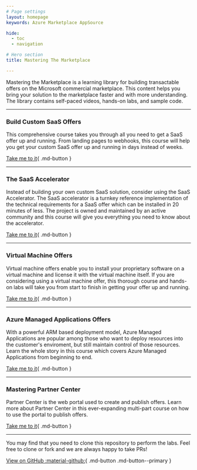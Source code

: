 ```yaml
---
# Page settings
layout: homepage
keywords: Azure Marketplace AppSource

hide:
  - toc
  - navigation

# Hero section
title: Mastering The Marketplace

---
```


Mastering the Marketplace is a learning library for building transactable offers on the Microsoft commercial marketplace. This content helps you bring your solution to the marketplace faster and with more understanding. The library contains self-paced videos, hands-on labs, and sample code. 

---

### **Build Custom SaaS Offers**
This comprehensive course takes you through all you need to get a SaaS offer up and running. From landing pages to webhooks, this course will help you get your custom SaaS offer up and running in days instead of weeks. 

[Take me to it](/Mastering-the-Marketplace/saas/){ .md-button }

---

### **The SaaS Accelerator**
Instead of building your own custom SaaS solution, consider using the SaaS Accelerator. The SaaS accelerator is a turnkey reference implementation of the technical requirements for a SaaS offer which can be installed in 20 minutes of less. The project is owned and maintained by an active community and this course will give you everything you need to know about the accelerator. 

[Take me to it](/Mastering-the-Marketplace/saas-accelerator){ .md-button }

---

### **Virtual Machine Offers**
Virtual machine offers enable you to install your proprietary software on a virtual machine and license it with the virtual machine itself. If you are considering using a virtual machine offer, this thorough course and hands-on labs will take you from start to finish in getting your offer up and running. 

[Take me to it](/Mastering-the-Marketplace/vm){ .md-button }

---

### **Azure Managed Applications Offers**
With a powerful ARM based deployment model, Azure Managed Applications are popular among those who want to deploy resources into the customer's enviroment, but still maintain control of those resources. Learn the whole story in this course which covers Azure Managed Applications from beginning to end.

[Take me to it](/Mastering-the-Marketplace/ama){ .md-button }

---

### **Mastering Partner Center**
Partner Center is the web portal used to create and publish offers. Learn more about Partner Center in this ever-expanding multi-part course on how to use the portal to publish offers. 

[Take me to it](/Mastering-the-Marketplace/partner-center){ .md-button }

---

You may find that you need to clone this repository to perform the labs. Feel free to clone or fork and we are always happy to take PRs! 

[View on GitHub  :material-github:](https://github.com/microsoft/Mastering-the-Marketplace){ .md-button .md-button--primary }

<br/>
<br/>